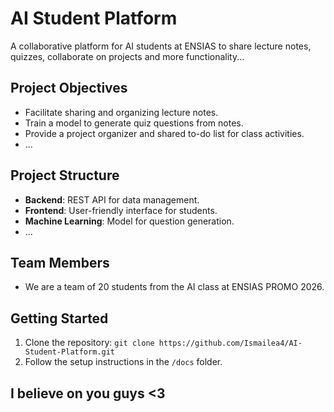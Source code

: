 # AI Student Platform
A collaborative platform for AI students at ENSIAS to share lecture notes, quizzes, collaborate on projects and more functionality...

## Project Objectives
- Facilitate sharing and organizing lecture notes.
- Train a model to generate quiz questions from notes.
- Provide a project organizer and shared to-do list for class activities.
- ...

## Project Structure
- **Backend**: REST API for data management.
- **Frontend**: User-friendly interface for students.
- **Machine Learning**: Model for question generation.
- ...

## Team Members
- We are a team of 20 students from the AI class at ENSIAS PROMO 2026.

## Getting Started
1. Clone the repository: `git clone https://github.com/Ismailea4/AI-Student-Platform.git`
2. Follow the setup instructions in the `/docs` folder.

## I believe on you guys <3
